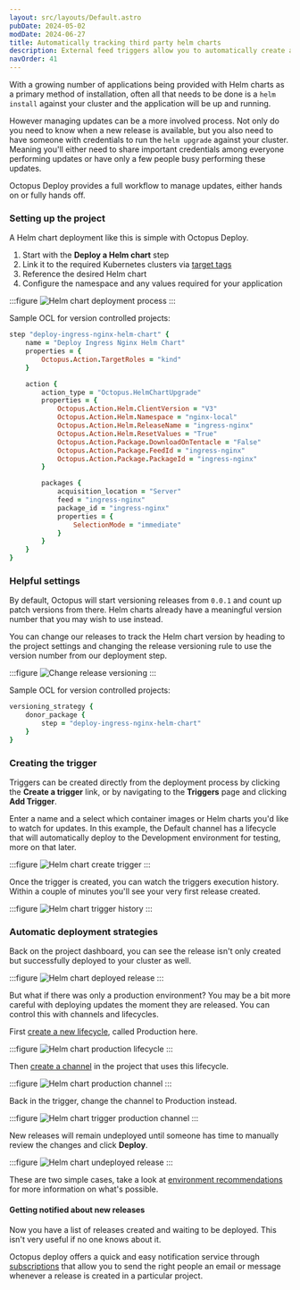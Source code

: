 ```yaml
---
layout: src/layouts/Default.astro
pubDate: 2024-05-02
modDate: 2024-06-27
title: Automatically tracking third party helm charts
description: External feed triggers allow you to automatically create a new release as a result of new container images or helm charts being pushed to their respective repositories.
navOrder: 41
---
```


With a growing number of applications being provided with Helm charts as a primary method of installation, often all that needs to be done is a `helm install` against your cluster and the application will be up and running.

However managing updates can be a more involved process. Not only do you need to know when a new release is available, but you also need to have someone with credentials to run the `helm upgrade` against your cluster. Meaning you'll either need to share important credentials among everyone performing updates or have only a few people busy performing these updates.

Octopus Deploy provides a full workflow to manage updates, either hands on or fully hands off.

### Setting up the project

A Helm chart deployment like this is simple with Octopus Deploy.

1. Start with the **Deploy a Helm chart** step
2. Link it to the required Kubernetes clusters via [target tags](/docs/infrastructure/deployment-targets/target-tags)
3. Reference the desired Helm chart
4. Configure the namespace and any values required for your application

:::figure
![Helm chart deployment process](/docs/deployments/kubernetes/automatically-track-third-party-helm-charts/helm-chart-deployment-process.png)
:::

Sample OCL for version controlled projects:

```ruby
step "deploy-ingress-nginx-helm-chart" {
    name = "Deploy Ingress Nginx Helm Chart"
    properties = {
        Octopus.Action.TargetRoles = "kind"
    }

    action {
        action_type = "Octopus.HelmChartUpgrade"
        properties = {
            Octopus.Action.Helm.ClientVersion = "V3"
            Octopus.Action.Helm.Namespace = "nginx-local"
            Octopus.Action.Helm.ReleaseName = "ingress-nginx"
            Octopus.Action.Helm.ResetValues = "True"
            Octopus.Action.Package.DownloadOnTentacle = "False"
            Octopus.Action.Package.FeedId = "ingress-nginx"
            Octopus.Action.Package.PackageId = "ingress-nginx"
        }

        packages {
            acquisition_location = "Server"
            feed = "ingress-nginx"
            package_id = "ingress-nginx"
            properties = {
                SelectionMode = "immediate"
            }
        }
    }
}
```

### Helpful settings

By default, Octopus will start versioning releases from `0.0.1` and count up patch versions from there. Helm charts already have a meaningful version number that you may wish to use instead.

You can change our releases to track the Helm chart version by heading to the project settings and changing the release versioning rule to use the version number from our deployment step.

:::figure
![Change release versioning](/docs/deployments/kubernetes/automatically-track-third-party-helm-charts/helm-chart-versioning-rule.png)
:::

Sample OCL for version controlled projects:

```ruby
versioning_strategy {
    donor_package {
        step = "deploy-ingress-nginx-helm-chart"
    }
}
```

### Creating the trigger

Triggers can be created directly from the deployment process by clicking the **Create a trigger** link, or by navigating to the **Triggers** page and clicking **Add Trigger**.

Enter a name and a select which container images or Helm charts you'd like to watch for updates.
In this example, the Default channel has a lifecycle that will automatically deploy to the Development environment for testing, more on that later.

:::figure
![Helm chart create trigger](/docs/deployments/kubernetes/automatically-track-third-party-helm-charts/helm-chart-create-trigger.png)
:::

Once the trigger is created, you can watch the triggers execution history. Within a couple of minutes you'll see your very first release created.

:::figure
![Helm chart trigger history](/docs/deployments/kubernetes/automatically-track-third-party-helm-charts/helm-chart-trigger-history.png)
:::

### Automatic deployment strategies

Back on the project dashboard, you can see the release isn't only created but successfully deployed to your cluster as well.

:::figure
![Helm chart deployed release](/docs/deployments/kubernetes/automatically-track-third-party-helm-charts/helm-chart-deployed-release.png)
:::

But what if there was only a production environment? You may be a bit more careful with deploying updates the moment they are released. You can control this with channels and lifecycles.

First [create a new lifecycle](/docs/releases/lifecycles), called Production here.

:::figure
![Helm chart production lifecycle](/docs/deployments/kubernetes/automatically-track-third-party-helm-charts/helm-chart-production-lifecycle.png)
:::

Then [create a channel](/docs/releases/channels) in the project that uses this lifecycle.

:::figure
![Helm chart production channel](/docs/deployments/kubernetes/automatically-track-third-party-helm-charts/helm-chart-production-channel.png)
:::

Back in the trigger, change the channel to Production instead.

:::figure
![Helm chart trigger production channel](/docs/deployments/kubernetes/automatically-track-third-party-helm-charts/helm-chart-trigger-production-channel.png)
:::

New releases will remain undeployed until someone has time to manually review the changes and click **Deploy**.

:::figure
![Helm chart undeployed release](/docs/deployments/kubernetes/automatically-track-third-party-helm-charts/helm-chart-undeployed-release.png)
:::

These are two simple cases, take a look at [environment recommendations](/docs/infrastructure/environments/environment-recommendations) for more information on what's possible.

#### Getting notified about new releases

Now you have a list of releases created and waiting to be deployed. This isn't very useful if no one knows about it.

Octopus deploy offers a quick and easy notification service through [subscriptions](/docs/administration/managing-infrastructure/subscriptions) that allow you to send the right people an email or message whenever a release is created in a particular project.
